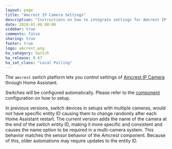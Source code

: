 ```yaml
---
layout: page
title: "Amcrest IP Camera Settings"
description: "Instructions on how to integrate settings for Amcrest IP Camera as switches within Home Assistant."
date: 2018-03-08 00:00
sidebar: true
comments: false
sharing: true
footer: true
logo: amcrest.png
ha_category: Switch
ha_release: 0.67
ha_iot_class: "Local Polling"
---
```


The `amcrest` switch platform lets you control settings of [Amcrest IP Camera](https://home-assistant.io/components/camera.amcrest/) through Home Assistant.

Switches will be configured automatically. Please refer to the [component](/components/amcrest/) configuration on how to setup.

<p class='note warning'>
In previous versions, switch devices in setups with multiple cameras, would not have specific entity ID causing them to change randomly after each Home Assistant restart. The current version adds the name of the camera at the end of the switch entity ID, making it more specific and consistent and causes the name option to be required in a multi-camera system. This behavior matches the sensor behavior of the Amcrest component. Because of this, older automations may require updates to the entity ID.
</p>
